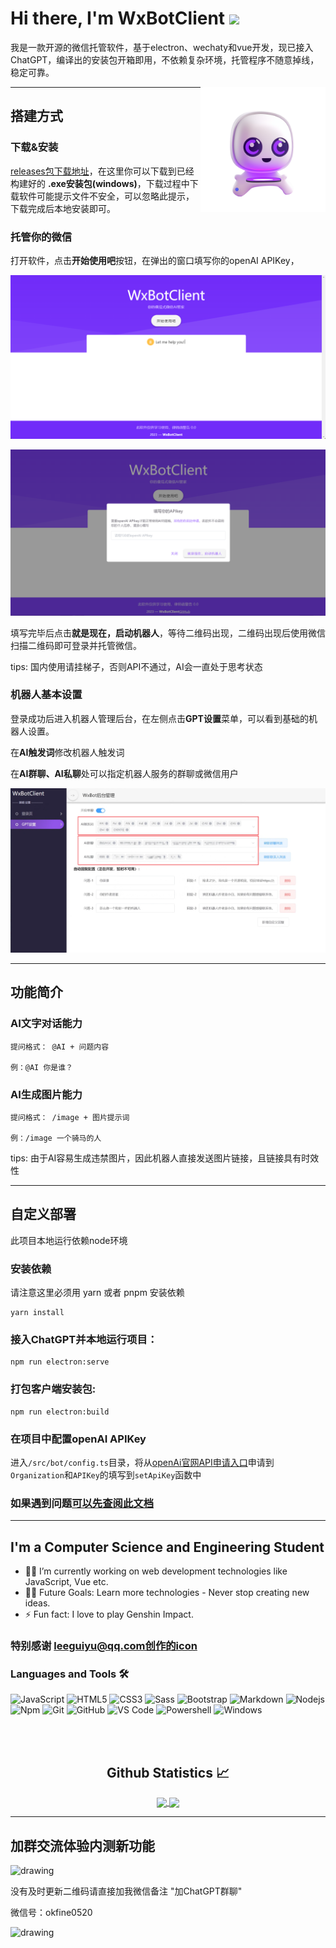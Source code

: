 # Hi there, I'm WxBotClient <img width="30px" src="https://media.tenor.com/images/3b388fe03da271d2674faf85eb7c3fcd/tenor.gif" />
我是一款开源的微信托管软件，基于electron、wechaty和vue开发，现已接入ChatGPT，编译出的安装包开箱即用，不依赖复杂环境，托管程序不随意掉线，稳定可靠。

<img align="right" height="200" src="./src/assets/icons/icon.png" />

---
## 搭建方式
### 下载&安装
[releases包下载地址](https://github.com/WhiteWatson/wx-bot-client/releases)，在这里你可以下载到已经构建好的 **.exe安装包(windows)**，下载过程中下载软件可能提示文件不安全，可以忽略此提示，下载完成后本地安装即可。

### 托管你的微信
打开软件，点击**开始使用吧**按钮，在弹出的窗口填写你的openAI APIKey，

![markdown picture](./doc/images/one.png)

![markdown picture](./doc/images/apikeyinput.png)

填写完毕后点击**就是现在，启动机器人**，等待二维码出现，二维码出现后使用微信扫描二维码即可登录并托管微信。

tips: 国内使用请挂梯子，否则API不通过，AI会一直处于思考状态

### 机器人基本设置
登录成功后进入机器人管理后台，在左侧点击**GPT设置**菜单，可以看到基础的机器人设置。

在**AI触发词**修改机器人触发词

在**AI群聊、AI私聊**处可以指定机器人服务的群聊或微信用户

![markdown picture](./doc/images/gptsetting.png)

---
## 功能简介
### AI文字对话能力

```
提问格式： @AI + 问题内容

例：@AI 你是谁？
```

### AI生成图片能力
```
提问格式： /image + 图片提示词

例：/image 一个骑马的人
```
tips: 由于AI容易生成违禁图片，因此机器人直接发送图片链接，且链接具有时效性

---

## 自定义部署
此项目本地运行依赖node环境

### 安装依赖

请注意这里必须用 yarn 或者 pnpm 安装依赖
```
yarn install
```

### 接入ChatGPT并本地运行项目：

```
npm run electron:serve
```

### 打包客户端安装包:
```
npm run electron:build
```
### 在项目中配置openAI APIKey
进入`/src/bot/config.ts`目录，将从[openAi官网API申请入口](https://platform.openai.com/account/api-keys)申请到`Organization`和`APIKey`的填写到`setApiKey`函数中

### 如果遇到问题[可以先查阅此文档](./doc/problem.md)

---
## I'm a Computer Science and Engineering Student  

- 👨‍💻 I’m currently working on web development technologies like JavaScript, Vue etc.
- 💪🏼 Future Goals: Learn more technologies - Never stop creating new ideas.
- ⚡ Fun fact: I love to play Genshin Impact.

### 特别感谢 leeguiyu@qq.com创作的icon

### Languages and Tools 🛠 

![JavaScript](https://img.shields.io/badge/-JavaScript-%23F7DF1C?style=flat-square&logo=javascript&logoColor=000000&labelColor=%23F7DF1C&color=%23FFCE5A)
![HTML5](https://img.shields.io/badge/-HTML5-%23E44D27?style=flat-square&logo=html5&logoColor=ffffff)
![CSS3](https://img.shields.io/badge/-CSS3-%231572B6?style=flat-square&logo=css3)
![Sass](https://img.shields.io/badge/-Sass-%23CC6699?style=flat-square&logo=sass&logoColor=ffffff)
![Bootstrap](https://img.shields.io/badge/-Bootstrap-563D7C?style=flat-square&logo=Bootstrap)
![Markdown](https://img.shields.io/badge/-Markdown-000000?style=flat-square&logo=markdown)
![Nodejs](https://img.shields.io/badge/-Nodejs-339933?style=flat-square&logo=Node.js&logoColor=ffffff)
![Npm](https://img.shields.io/badge/-npm-CB3837?style=flat-square&logo=npm)
![Git](https://img.shields.io/badge/-Git-%23F05032?style=flat-square&logo=git&logoColor=%23ffffff)
![GitHub](https://img.shields.io/badge/-GitHub-181717?style=flat-square&logo=github)
![VS Code](http://img.shields.io/badge/-VS%20Code-007ACC?style=flat-square&logo=visual-studio-code&logoColor=ffffff)
![Powershell](http://img.shields.io/badge/-Powershell-5391FE?style=flat-square&logo=powershell&logoColor=ffffff)
![Windows](http://img.shields.io/badge/-Windows-0078D6?style=flat-square&logo=windows&logoColor=ffffff)

<br/>

<br/>

  <h2 align="center"> Github Statistics 📈 </h2>
  
  <div align="center"> 
     <a href="">
      <img align="center" src="https://github-readme-stats-sigma-five.vercel.app/api?username=WhiteWatson&show_icons=true&include_all_commits=true&count_private=true&theme=react&line_height=40" />
    </a>
    <a href="">
      <img align="center" src="https://github-readme-stats.vercel.app/api/top-langs/?username=WhiteWatson&theme=react&line_height=40&hide=css"/>
    </a>
</div
  
<br/>

---
## 加群交流体验内测新功能

<img src="https://web-ar.bj.bcebos.com/images/groupqrcode.jpg" alt="drawing" width="300"/>

没有及时更新二维码请直接加我微信备注 "加ChatGPT群聊"

微信号：okfine0520

<img src="https://web-ar.bj.bcebos.com/images/mywxqrcode.jpg" alt="drawing" width="300"/>

